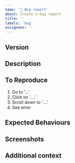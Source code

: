 ```yaml
---
name: '🐞 Bug report'
about: Create a bug report
title: ''
labels: 'bug'
assignees: ''
---
```



<!-- Please read this comment before you submitting the issue. -->
<!-- You don't need to answer these questions in the issue. -->

<!-- Have you searched for your issues? Other traders may already have the answer for you. -->
<!-- https://github.com/douglasmonteiro-dev/binance-trading-bot/issues -->

<!-- Have you checked the Troubleshooting wiki page? -->
<!-- Please refer the wiki page whether other traders already got answer for you -->
<!-- https://github.com/douglasmonteiro-dev/binance-trading-bot/wiki/Troubleshooting -->

## Version

<!-- At the bottom of the frontend, you can see "Running Version" with the commit hash. -->
<!-- Please provide the version and commit hash. -->
<!-- If it said "unspecified", then you are running the development mode. Unless you are developing, simple use DockerHub image. -->

## Description

<!-- A clear and concise description of the bug. -->
<!-- The sections suggested are intended to make it easy to create a descriptive bug report. -->
<!-- Change as needed! -->

## To Reproduce

<!-- Steps to reproduce the bug. -->

1. Go to '...'
2. Click on '....'
3. Scroll down to '....'
4. See error

## Expected Behaviours

<!-- A description of what you expected to happen. -->

## Screenshots

<!-- Would including screenshots help explain the problem? -->

## Additional context

<!-- Is there any additional context that would be helpful? -->
